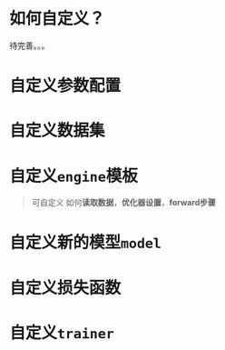 
# 如何自定义？

待完善。。。

# 自定义参数配置

# 自定义数据集

# 自定义`engine`模板

> 可自定义 如何**读取数据**，**优化器设置**，**forward步骤**


# 自定义新的模型`model`


# 自定义损失函数

# 自定义`trainer`